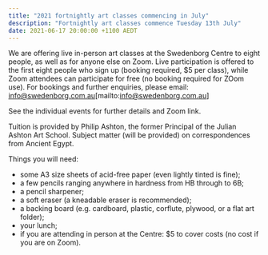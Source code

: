```yaml
---
title: "2021 fortnightly art classes commencing in July"
description: "Fortnightly art classes commence Tuesday 13th July"
date: 2021-06-17 20:00:00 +1100 AEDT
---
```


We are offering live in-person art classes at the Swedenborg Centre to eight people, as well as for anyone else on Zoom.
Live participation is offered to the first eight people who sign up (booking required, $5 per class), while Zoom attendees can participate for free (no booking required for ZOom use).
For bookings and further enquiries, please email: info@swedenborg.com.au[mailto:info@swedenborg.com.au]

See the individual events for further details and Zoom link.

Tuition is provided by Philip Ashton, the former Principal of the Julian Ashton Art School.
Subject matter (will be provided) on correspondences from Ancient Egypt.

Things you will need:
- some A3 size sheets of acid-free paper (even lightly tinted is fine);
- a few pencils ranging anywhere in hardness from HB through to 6B;
- a pencil sharpener; 
- a soft eraser (a kneadable eraser is recommended); 
- a backing board (e.g. cardboard, plastic, corflute, plywood, or a flat art folder);
- your lunch;
- if you are attending in person at the Centre: $5 to cover costs (no cost if you are on Zoom).